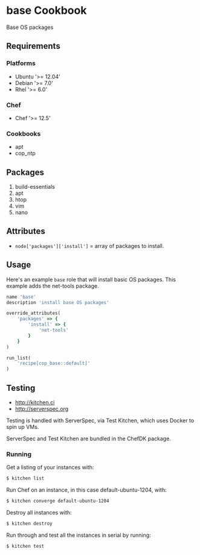 # base Cookbook
Base OS packages

## Requirements
### Platforms
- Ubuntu '>= 12.04'
- Debian '>= 7.0'
- Rhel '>= 6.0'

### Chef
- Chef '>= 12.5'

### Cookbooks
- apt
- cop_ntp

## Packages
1. build-essentials
2. apt
3. htop
4. vim
5. nano

## Attributes
* `node['packages']['install']` = array of packages to install.

## Usage
Here's an example `base` role that will install basic OS packages. This example adds the net-tools package.

```ruby
name 'base'
description 'install base OS packages'

override_attributes(
    'packages' => {
        'install' => {
            'net-tools'
        }
    }
)

run_list(
    'recipe[cop_base::default]'
)
```

## Testing
* http://kitchen.ci
* http://serverspec.org

Testing is handled with ServerSpec, via Test Kitchen, which uses Docker to spin up VMs.

ServerSpec and Test Kitchen are bundled in the ChefDK package.

### Running
Get a listing of your instances with:

```bash
$ kitchen list
```

Run Chef on an instance, in this case default-ubuntu-1204, with:

```bash
$ kitchen converge default-ubuntu-1204
```

Destroy all instances with:

```bash
$ kitchen destroy
```

Run through and test all the instances in serial by running:

```bash
$ kitchen test
```

